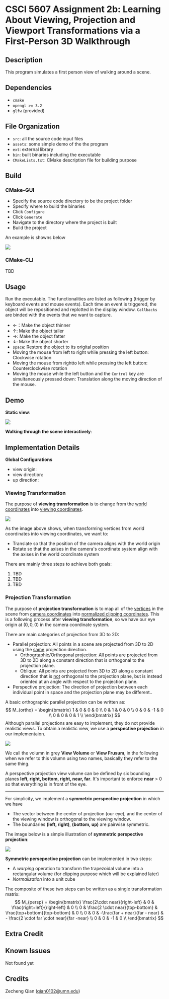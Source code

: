# CSCI 5607 Assignment 2b: Learning About Viewing, Projection and Viewport Transformations via a First-Person 3D Walkthrough

## Description

This program simulates a first person view of walking around a scene.

## Dependencies

+   `cmake`
+   `opengl >= 3.2`
+   `glfw` (provided)

## File Organization

+ `src`: all the source code input files
+ `assets`: some simple demo of the the program 
+ `ext`: external library
+ `bin`: built binaries including the executable
+ `CMakeLists.txt`: CMake description file for building purpose

## Build

### CMake-GUI

+   Specify the source code directory to be the project folder
+   Specify where to build the binaries
+   Click `Configure`
+   Click `Generate`
+   Navigate to the directory where the project is built
+   Build the project

An example is showns below

![](https://raw.githubusercontent.com/Aden-Q/blogImages/main/img/202204100108892.png)

### CMake-CLI

TBD

## Usage

Run the executable. The functionalities are listed as following (trigger by keyboard events and mouse events). Each time an event is triggered, the object will be repositioned and replotted in the display window. `Callbacks` are binded with the events that we want to capture.

+   &#8592;：Make the object thinner
+   &#8593;: Make the object taller
+   &#8594;: Make the object fatter
+   &#8595;: Make the object shorter
+   `space`: Restore the object to its origital position
+   Moving the mouse from left to right while pressing the left button: Clockwise rotation
+   Moving the mouse from rightto left while pressing the left button: Counterclockwise rotation
+   Moving the mouse while the left button and the `Control` key are simultaneously pressed down: Translation along the moving direction of the mouse.

## Demo

**Static view**:

![](https://raw.githubusercontent.com/Aden-Q/blogImages/main/img/202204251414275.png)

**Walking through the scene interactively**:









## Implementation Details

**Global Configurations**

+   view origin:
+   view direction:
+   up direction:



### Viewing Transformation

The purpose of **viewing transformation** is to change from the <u>world coordinates</u> into <u>viewing coordinates</u>.

![](https://raw.githubusercontent.com/Aden-Q/blogImages/main/img/202204251126609.png)

As the image above shows, when transforming vertices from world coordinates into viewing coordinates, we want to:

+   Translate so that the position of the camera aligns with the world origin
+   Rotate so that the axises in the camera's coordinate system align with the axises in the world coordinate system

There are mainly three steps to achieve both goals:

1.   TBD
2.   TBD
3.   TBD









### Projection Transformation

The purpose of **projection transformation** is to map all of the <u>vertices</u> in the scene from <u>camera coordinates</u> into <u>normalized clipping coordinates</u>. This is a following process after **viewing transformation**, so we have our eye origin at $(0, 0, 0)$ in the camera coordinate system.

There are main categories of projection from 3D to 2D:

+   Parallel projection: All points in a scene are projected from 3D to 2D using the <u>same</u> projection direction.
    +   Orthogrtaphic/Orthogonal projection: All points are projected from 3D to 2D along a constant direction that is orthogonal to the projection plane.
    +   Oblique: All points are projected from 3D to 2D along a constant direction that is <u>not</u> orthogonal to the projection plane, but is instead oriented at an angle with respect to the projection plane.
+   Perspective projection: The direction of projection between each individual point in space and the projection plane may be different..

A basic orthographic parallel projection can be written as:
$$
M_{ortho} = 
\begin{bmatrix}
1 & 0 & 0 & 0 \\
0 & 1 & 0 & 0 \\
0 & 0 & -1 & 0 \\
0 & 0 & 0 & 1 \\
\end{bmatrix}
$$
Although parallel projections are easy to implement, they do not provide realistic views. To obtain a realistic view, we use a **perspective projection** in our implementaion.

![](https://raw.githubusercontent.com/Aden-Q/blogImages/main/img/202204251228706.png)

We call the volumn in grey **View Volume** or **View Frusum**, in the following when we refer to this volumn using two names, basically they refer to the same thing.

A perspective projection view volume can be defined by six bounding planes **left, right, bottom, right, near, far**. It's important to enforce **near** > 0 so that everything is in front of the eye.

----

For simplicity, we implement a **symmetric perspective projection** in which we have

+   The vector between the center of projection (our eye), and the center of the viewing window is orthogonal to the viewing window.
+   The boundaries **(left, right)**, **(bottom, up)** are pairwise symmetric.

The image below is a simple illustration of **symmetric perspective projection**:

![](https://raw.githubusercontent.com/Aden-Q/blogImages/main/img/202204251242552.png)

**Symmetric persepective projection** can be implemented in two steps:

+   A *warping* operation to transform the trapezoidal volume into a rectangular volume (for clipping purpose which will be explained later)
+   *Normalization* into a unit cube

The composite of these two steps can be written as a single transformation matrix:
$$
M_{persp} = 
\begin{bmatrix}
\frac{2\cdot near}{right-left} & 0 & \frac{right+left}{right-left} & 0 \\
0 & \frac{2 \cdot near}{top-bottom} & \frac{top+bottom}{top-bottom} & 0 \\
0 & 0 & -\frac{far + near}{far - near} & - \frac{2 \cdot far \cdot near}{far -near} \\
0 & 0 & -1 & 0 \\
\end{bmatrix}
$$




## Extra Credit





## Known Issues

Not found yet

## Credits

Zecheng Qian (qian0102@umn.edu)
